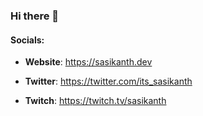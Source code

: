 ### Hi there 👋

#### Socials:

- **Website**: https://sasikanth.dev

- **Twitter**: https://twitter.com/its_sasikanth

- **Twitch**: https://twitch.tv/sasikanth
